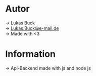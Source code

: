 # Autor
 -> Lukas Buck <br>
 -> Lukas.Buck@e-mail.de <br>
 -> Made with <3 <br>

# Information
 -> Api-Backend made with js and node js
 
 


